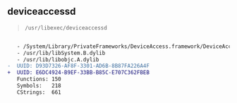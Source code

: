 ## deviceaccessd

> `/usr/libexec/deviceaccessd`

```diff

   - /System/Library/PrivateFrameworks/DeviceAccess.framework/DeviceAccess
   - /usr/lib/libSystem.B.dylib
   - /usr/lib/libobjc.A.dylib
-  UUID: D93D7326-AF8F-3301-AD6B-8B87FA226A4F
+  UUID: E6DC4924-B9EF-33BB-B85C-E707C362FBEB
   Functions: 150
   Symbols:   218
   CStrings:  661

```
